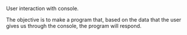 User interaction with console.

The objective is to make a program that, based on the data that the user gives us through the console, the program will respond.
